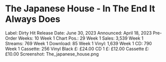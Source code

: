 # The Japanese House - In The End It Always Does

Label: Dirty Hit
Release Date: June 30, 2023
Announced: April 18, 2023
Pre-Order Weeks: 10
Week 1 Chart Pos.: 29
Week 1 Sales: 3,539
Week 1 Streams: 769
Week 1 Download: 85
Week 1 Vinyl: 1,639
Week 1 CD: 790
Week 1 Cassette: 256
Vinyl Black £: £24.00
CD 1 £: £12.00
Cassette £: £10.00
Screenshot: The_japanese_house.png